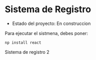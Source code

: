 <h1>Sistema de Registro</h1>

- Estado del proyecto: En construccion

Para ejecutar el sistmena, debes poner:

```np install react```

Sistema de registro 2
